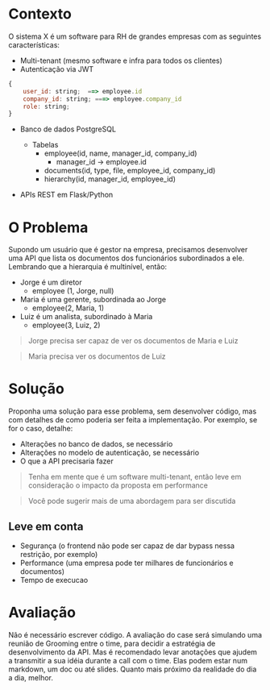 # Contexto
O sistema X é um software para RH de grandes empresas com as seguintes características:
- Multi-tenant (mesmo software e infra para todos os clientes)
- Autenticação via JWT
~~~javascript
{
    user_id: string;  ==> employee.id
    company_id: string; ===> employee.company_id
    role: string;
}
~~~

- Banco de dados PostgreSQL
  - Tabelas
    - employee(id, name, manager_id, company_id)
      - manager_id -> employee.id
    - documents(id, type, file, employee_id, company_id)
    - hierarchy(id, manager_id, employee_id)

- APIs REST em Flask/Python

# O Problema
Supondo um usuário que é gestor na empresa, precisamos desenvolver uma API que lista os documentos dos funcionários subordinados a ele. Lembrando que a hierarquia é multinível, então:

- Jorge é um diretor
  - employee (1, Jorge, null)
- Maria é uma gerente, subordinada ao Jorge
  - employee(2, Maria, 1)
- Luiz é um analista, subordinado à Maria
  - employee(3, Luiz, 2)

> Jorge precisa ser capaz de ver os documentos de Maria e Luiz

> Maria precisa ver os documentos de Luiz

# Solução
Proponha uma solução para esse problema, sem desenvolver código, mas com detalhes de como poderia ser feita a implementação.
Por exemplo, se for o caso, detalhe:
- Alterações no banco de dados, se necessário
- Alterações no modelo de autenticação, se necessário
- O que a API precisaria fazer

> Tenha em mente que é um software multi-tenant, então leve em consideração o impacto da proposta em performance

> Você pode sugerir mais de uma abordagem para ser discutida

## Leve em conta
- Segurança (o frontend não pode ser capaz de dar bypass nessa restrição, por exemplo)
- Performance (uma empresa pode ter milhares de funcionários e documentos)
- Tempo de execucao

# Avaliação
Não é necessário escrever código. A avaliação do case será simulando uma reunião de Grooming entre o time, para decidir a estratégia de desenvolvimento da API. Mas é recomendado levar anotações que ajudem a transmitir a sua idéia durante a call com o time. Elas podem estar num markdown, um doc ou até slides. Quanto mais próximo da realidade do dia a dia, melhor.
